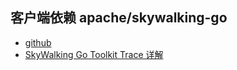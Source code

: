 ## 客户端依赖 apache/skywalking-go
- [github](https://github.com/apache/skywalking-go)
- [SkyWalking Go Toolkit Trace 详解](https://skywalking.apache.org/zh/2023-10-18-skywalking-toolkit-trace/)


